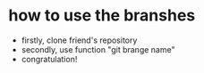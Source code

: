 # how to use the branshes
* firstly, clone friend's repository
* secondly, use function "git brange name"
* congratulation!
